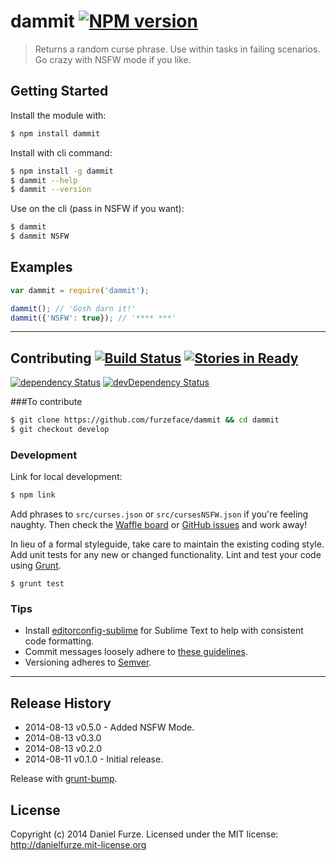 # dammit [![NPM version](https://badge.fury.io/js/dammit.svg)](http://badge.fury.io/js/dammit)

> Returns a random curse phrase. Use within tasks in failing scenarios. Go crazy with NSFW mode if you like.

## Getting Started

Install the module with: 

```sh
$ npm install dammit
```

Install with cli command:

```sh
$ npm install -g dammit
$ dammit --help
$ dammit --version
```

Use on the cli (pass in NSFW if you want):
```sh
$ dammit
$ dammit NSFW
```

## Examples
```js
var dammit = require('dammit');

dammit(); // 'Gosh darn it!'
dammit({'NSFW': true}); // '**** ***'
```

* * *

## Contributing [![Build Status](https://travis-ci.org/furzeface/dammit.svg?branch=master)](https://travis-ci.org/furzeface/dammit) [![Stories in Ready](https://badge.waffle.io/furzeface/dammit.svg?label=ready&title=Ready)](https://waffle.io/furzeface/dammit)

[![dependency Status](https://david-dm.org/furzeface/dammit/status.svg)](https://david-dm.org/furzeface/dammit#info=dependencies)
[![devDependency Status](https://david-dm.org/furzeface/dammit/dev-status.svg)](https://david-dm.org/furzeface/dammit#info=devDependencies)

###To contribute
```sh
$ git clone https://github.com/furzeface/dammit && cd dammit
$ git checkout develop
```

### Development
Link for local development:

```sh
$ npm link
```

Add phrases to `src/curses.json` or `src/cursesNSFW.json` if you're feeling naughty.
Then check the [Waffle board](https://waffle.io/furzeface/dammit) or [GitHub issues](https://github.com/furzeface/dammit/issues) and work away!

In lieu of a formal styleguide, take care to maintain the existing coding style. Add unit tests for any new or changed functionality. Lint and test your code using [Grunt](http://gruntjs.com).

```
$ grunt test
```

### Tips
* Install [editorconfig-sublime](https://github.com/sindresorhus/editorconfig-sublime) for Sublime Text to help with consistent code formatting.
* Commit messages loosely adhere to [these guidelines](https://github.com/angular/angular.js/blob/master/CONTRIBUTING.md#commit).
* Versioning adheres to [Semver](http://semver.org).

* * *

## Release History
- 2014-08-13 v0.5.0 - Added NSFW Mode.
- 2014-08-13 v0.3.0
- 2014-08-13 v0.2.0 
- 2014-08-11 v0.1.0 - Initial release. 

Release with [grunt-bump](https://github.com/vojtajina/grunt-bump).

## License
Copyright (c) 2014 Daniel Furze. Licensed under the MIT license: http://danielfurze.mit-license.org
